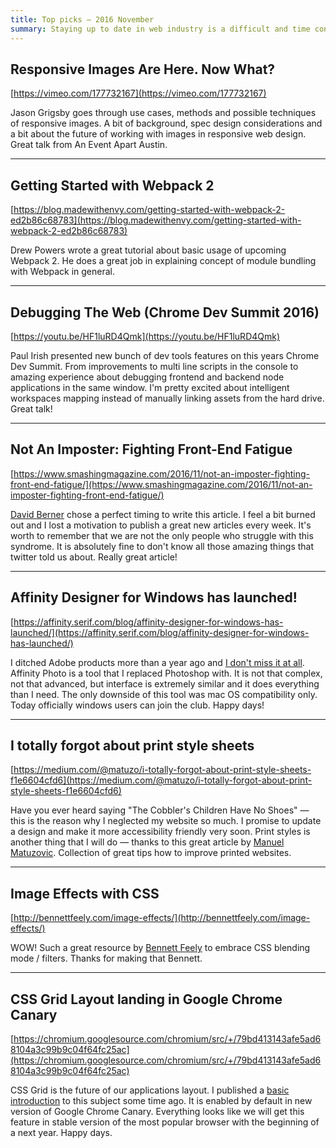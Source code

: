 ```yaml
---
title: Top picks — 2016 November
summary: Staying up to date in web industry is a difficult and time consuming task. I would like to share with you my top finds from the past month.
---
```


## Responsive Images Are Here. Now What?

[https://vimeo.com/177732167](https://vimeo.com/177732167)

Jason Grigsby goes through use cases, methods and possible techniques of responsive images. A bit of background, spec design considerations and a bit about the future of working with images in responsive web design. Great talk from An Event Apart Austin.

- - -

## Getting Started with Webpack 2

[https://blog.madewithenvy.com/getting-started-with-webpack-2-ed2b86c68783](https://blog.madewithenvy.com/getting-started-with-webpack-2-ed2b86c68783)

Drew Powers wrote a great tutorial about basic usage of upcoming Webpack 2. He does a great job in explaining concept of module bundling with Webpack in general.

- - -

## Debugging The Web (Chrome Dev Summit 2016)

[https://youtu.be/HF1luRD4Qmk](https://youtu.be/HF1luRD4Qmk)

Paul Irish presented new bunch of dev tools features on this years Chrome Dev Summit. From improvements to multi line scripts in the console to amazing experience about debugging frontend and backend node applications in the same window. I'm pretty excited about intelligent workspaces mapping instead of manually linking assets from the hard drive. Great talk!

- - -

## Not An Imposter: Fighting Front-End Fatigue

[https://www.smashingmagazine.com/2016/11/not-an-imposter-fighting-front-end-fatigue/](https://www.smashingmagazine.com/2016/11/not-an-imposter-fighting-front-end-fatigue/)

[David Berner](https://twitter.com/DaveOrDead) chose a perfect timing to write this article. I feel a bit burned out and I lost a motivation to publish a great new articles every week. It's worth to remember that we are not the only people who struggle with this syndrome. It is absolutely fine to don't know all those amazing things that twitter told us about. Really great article!

- - -

## Affinity Designer for Windows has launched!

[https://affinity.serif.com/blog/affinity-designer-for-windows-has-launched/](https://affinity.serif.com/blog/affinity-designer-for-windows-has-launched/)

I ditched Adobe products more than a year ago and [I don't miss it at all](https://pawelgrzybek.com/i-wont-miss-you-adobe/). Affinity Photo is a tool that I replaced Photoshop with. It is not that complex, not that advanced, but interface is extremely similar and it does everything than I need. The only downside of this tool was mac OS compatibility only. Today officially windows users can join the club. Happy days!

- - -

## I totally forgot about print style sheets

[https://medium.com/@matuzo/i-totally-forgot-about-print-style-sheets-f1e6604cfd6](https://medium.com/@matuzo/i-totally-forgot-about-print-style-sheets-f1e6604cfd6)

Have you ever heard saying "The Cobbler's Children Have No Shoes" — this is the reason why I neglected my website so much. I promise to update a design and make it more accessibility friendly very soon. Print styles is another thing that I will do — thanks to this great article by [Manuel Matuzovic](https://twitter.com/mmatuzo). Collection of great tips how to improve printed websites.

- - -

## Image Effects with CSS

[http://bennettfeely.com/image-effects/](http://bennettfeely.com/image-effects/)

WOW! Such a great resource by [Bennett Feely](https://twitter.com/bennettfeely) to embrace CSS blending mode / filters. Thanks for making that Bennett.

- - -

## CSS Grid Layout landing in Google Chrome Canary

[https://chromium.googlesource.com/chromium/src/+/79bd413143afe5ad68104a3c99b9c04f64fc25ac](https://chromium.googlesource.com/chromium/src/+/79bd413143afe5ad68104a3c99b9c04f64fc25ac)

CSS Grid is the future of our applications layout. I published a [basic introduction](https://pawelgrzybek.com/lets-get-into-the-basics-of-css-grid-layout-model/) to this subject some time ago. It is enabled by default in new version of Google Chrome Canary. Everything looks like we will get this feature in stable version of the most popular browser with the beginning of a next year. Happy days.
